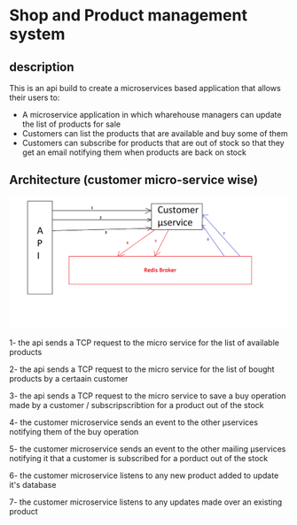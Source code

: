 # Shop and Product management system

## description

This is an api build to create a microservices based application that allows their users to:

* A microservice application in which wharehouse managers can update the list of products for sale 
* Customers can list the products that are available and buy some of them
* Customers can subscribe for products that are out of stock so that they get an email notifying them when products are back on stock

## Architecture (customer micro-service wise)
![Architecture](architecture.PNG)

1- the api sends a TCP request to the micro service for the list of available products 

2- the api sends a TCP request to the micro service for the list of bought products by a certaain customer

3- the api sends a TCP request to the micro service to save a buy operation made by a customer / subscripscribtion for a product out of the stock

4- the customer microservice sends an event to the other µservices notifying them of the buy operation

5- the customer microservice sends an event to the other mailing µservices notifying it that a customer is subscribed for a porduct out of the stock

6- the customer microservice listens to any new product added to update it's database

7- the customer microservice listens to any updates made over an existing product